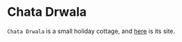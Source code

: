 # **Chata Drwala**

`Chata Drwala` is a small holiday cottage, and [here](http://www.chatadrwala.pl/) is its site.